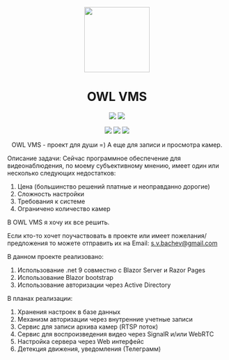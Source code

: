 <p align="center"> 
  <img align="center" src="https://github.com/SVBachev/OWL-VMS/blob/main/logo.png?raw=true" width="150"/> 
</p>

<h1><div align="center">OWL VMS</h1>
<p align="center">
  <img src="https://img.shields.io/badge/PRICE-free-%231DC8EE"/>
  <img src="https://img.shields.io/badge/SUPPORT-no-%231DC8EE"/>
</p>
  
<p align="center">
  <img src="https://img.shields.io/github/downloads/SVBachev/OWL-VMS/total?color=%231DC8EE&label=DOWNLOADS&logo=GitHub&logoColor=%231DC8EE&style=flat"/>
  <img src="https://img.shields.io/github/last-commit/SVBachev/OWL-VMS?color=%231DC8EE&label=LAST%20COMMIT&style=flat"/>
  <img src="https://img.shields.io/github/release-date/SVBachev/OWL-VMS?color=%231DC8EE&label=RELEASE%20DATE&style=flat"/>
</p>


<p align="center">
OWL VMS - проект для души =) А еще для записи и просмотра камер.
</p>

Описание задачи:
  Сейчас программное обеспечение для видеонаблюдения, по моему субъективному мнению, имеет один или несколько следующих недостатков:
  
  1) Цена (большинство решений платные и неоправданно дорогие)
  2) Сложность настройки
  3) Требования к системе
  4) Ограничено количество камер

В OWL VMS я хочу их все решить.

Если кто-то хочет поучаствовать в проекте или имеет пожелания/предложения
то можете отправить их на Email: s.v.bachev@gmail.com

В данном проекте реализовано:
1) Использование .net 9 совместно с Blazor Server и Razor Pages
2) Использование Blazor bootstrap
3) Использование авторизации через Active Directory

В планах реализации:
1) Хранения настроек в базе данных
2) Механизм авторизации через внутренние учетные записи
3) Сервис для записи архива камер (RTSP поток)
4) Сервис для воспроизведения видео через SignalR и/или WebRTC
5) Настройка сервера через Web интерфейс
6) Детекция движения, уведомления (Телеграмм)


